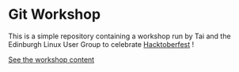 # Git Workshop

This is a simple repository containing a workshop run by Tai and the Edinburgh Linux User Group to celebrate [Hacktoberfest][hacktoberfest] !

[See the workshop content][content]

[content]: workshop-notes/01_what_is_git.md
[hacktoberfest]: https://hacktoberfest.digitalocean.com